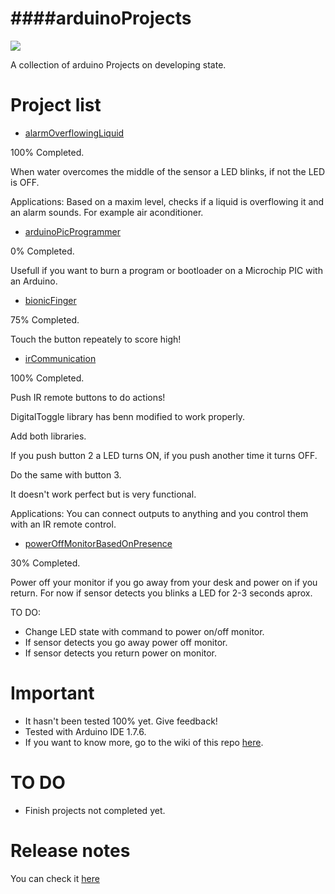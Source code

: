 ####arduinoProjects
=============================================

![](https://store.arduino.cc/includes/images/stickers_logo_text.png)

A collection of arduino Projects on developing state.

Project list
=============================================

* [alarmOverflowingLiquid](https://github.com/adgellida/arduinoProjects/tree/master/alarmOverflowingLiquid)

100% Completed.

When water overcomes the middle of the sensor a LED blinks, if not the LED is OFF.

Applications: Based on a maxim level, checks if a liquid is overflowing it and an alarm sounds. For example air aconditioner.

* [arduinoPicProgrammer](https://github.com/adgellida/arduinoProjects/tree/master/arduinoPicProgrammer)

0% Completed.

Usefull if you want to burn a program or bootloader on a Microchip PIC with an Arduino.

* [bionicFinger](https://github.com/adgellida/arduinoProjects/tree/master/bionicFinger)

75% Completed.

Touch the button repeately to score high!

* [irCommunication](https://github.com/adgellida/arduinoProjects/tree/master/irCommunication)

100% Completed.

Push IR remote buttons to do actions!

DigitalToggle library has benn modified to work properly.

Add both libraries.

If you push button 2 a LED turns ON, if you push another time it turns OFF.

Do the same with button 3.

It doesn't work perfect but is very functional.

Applications: You can connect outputs to anything and you control them with an IR remote control.

* [powerOffMonitorBasedOnPresence](https://github.com/adgellida/arduinoProjects/tree/master/powerOffMonitorBasedOnPresence)

30% Completed.

Power off your monitor if you go away from your desk and power on if you return.
For now if sensor detects you blinks a LED for 2-3 seconds aprox.

TO DO:

* Change LED state with command to power on/off monitor.
* If sensor detects you go away power off monitor.
* If sensor detects you return power on monitor.

Important
=============================================
* It hasn't been tested 100% yet. Give feedback!
* Tested with Arduino IDE 1.7.6.
* If you want to know more, go to the wiki of this repo [here](https://github.com/adgellida/arduinoProjects/wiki).

TO DO
=============================================
* Finish projects not completed yet.

Release notes
=============================================
You can check it [here](https://github.com/adgellida/arduinoProjects/releases)
